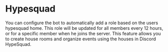 # Hypesquad

You can configure the bot to automatically add a role based on the users hypesquad home. This role will be updated for all members every 12 hours, or for a specific member when he joins the server. This feature allows you to create house rooms and organize events using the houses in Discord HypeSquad.
